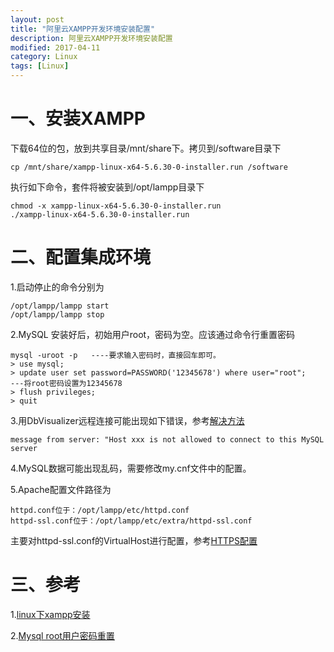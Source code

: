 ```yaml
---
layout: post
title: "阿里云XAMPP开发环境安装配置"
description: 阿里云XAMPP开发环境安装配置
modified: 2017-04-11
category: Linux
tags: [Linux]
---
```


# 一、安装XAMPP

下载64位的包，放到共享目录/mnt/share下。拷贝到/software目录下

    cp /mnt/share/xampp-linux-x64-5.6.30-0-installer.run /software

执行如下命令，套件将被安装到/opt/lampp目录下

    chmod -x xampp-linux-x64-5.6.30-0-installer.run
    ./xampp-linux-x64-5.6.30-0-installer.run
    
# 二、配置集成环境

1.启动停止的命令分别为

    /opt/lampp/lampp start
    /opt/lampp/lampp stop

2.MySQL 安装好后，初始用户root，密码为空。应该通过命令行重置密码

    mysql -uroot -p   ----要求输入密码时，直接回车即可。
    > use mysql;
    > update user set password=PASSWORD('12345678') where user="root";    ---将root密码设置为12345678
    > flush privileges;
    > quit
    
3.用DbVisualizer远程连接可能出现如下错误，参考[解决方法](http://blog.csdn.net/langzi7758521/article/details/51729735)

    message from server: "Host xxx is not allowed to connect to this MySQL server
    
4.MySQL数据可能出现乱码，需要修改my.cnf文件中的配置。

5.Apache配置文件路径为

    httpd.conf位于：/opt/lampp/etc/httpd.conf
    httpd-ssl.conf位于：/opt/lampp/etc/extra/httpd-ssl.conf
    
主要对httpd-ssl.conf的VirtualHost进行配置，参考[HTTPS配置](http://zhanghao90.cn/Blog/web/https-configuration)

# 三、参考

1.[linux下xampp安装](http://jingyan.baidu.com/article/afd8f4de7976b034e286e90c.html)

2.[Mysql root用户密码重置](http://jingyan.baidu.com/article/63f236280a11680208ab3d91.html)
